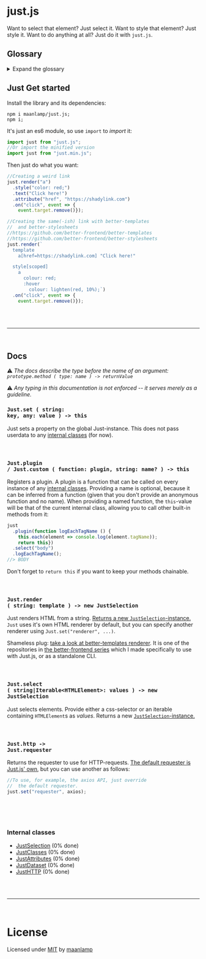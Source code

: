 # just.js
Want to select that element? Just select it. Want to style that element? Just style it. Want to do anything at all? Just do it with `just.js`.

## Glossary
<details>
	<summary>Expand the glossary</summary>

- [just.js](#justjs)
	- [Glossary](#glossary)
	- [Just Get started](#just-get-started)
	- [Docs](#docs)
		- [<code>Just.set ( string: key, any: value ) -> this</code>](#codejustset--string-key-any-value----thiscode)
		- [<code>Just.plugin / Just.custom ( function: plugin, string: name? ) -> this</code>](#codejustplugin--justcustom--function-plugin-string-name----thiscode)
		- [<code>Just.render ( string: template ) -> new JustSelection</code>](#codejustrender--string-template----new-justselectioncode)
		- [<code>Just.select ( string|Iterable\<HTMLElement\>: values ) -> new JustSelection</code>](#codejustselect--stringiterablehtmlelement-values----new-justselectioncode)
		- [<code>Just.http -> Just.requester</code>](#codejusthttp---justrequestercode)
		- [Internal classes](#internal-classes)
- [License](#license)

</details>

## Just Get started
Install the library and its dependencies:
```shell
npm i maanlamp/just.js;
npm i;
```

It's just an es6 module, so use `import` to _import_ it:
```js
import just from "just.js";
//Or import the minified version
import just from "just.min.js";
```
Then just do what you want:
```js
//Creating a weird link
just.render("a")
  .style("color: red;")
  .text("Click here!")
  .attribute("href", "https://shadylink.com")
  .on("click", event => {
    event.target.remove()});

//Creating the same(-ish) link with better-templates
//  and better-stylesheets
//https://github.com/better-frontend/better-templates
//https://github.com/better-frontend/better-stylesheets
just.render(`
  template
    a[href=https://shadylink.com] "Click here!"

  style[scoped]
    a
      colour: red;
      :hover
        colour: lighten(red, 10%);`)
  .on("click", event => {
    event.target.remove()});
```
<br/>
<br/>

---
<br/>

## Docs
⚠️ _The docs describe the type before the name of an argument:<br/>`prototype.method ( type: name ) -> returnValue`_

⚠️ _Any typing in this documentation is not enforced -- it serves merely as a guideline._

### <code>Just.set ( string: key, any: value ) -> this</code>
Just sets a property on the global Just-instance. This does not pass userdata to any [internal classes](#internal-classes) (for now).
<br/>
<br/>
<br/>

### <code>Just.plugin / Just.custom ( function: plugin, string: name? ) -> this</code>
Registers a plugin. A plugin is a function that can be called on every instance of any [internal classes](#internal-classes). Providing a name is optional, because it can be inferred from a function (given that you don't provide an anonymous function and no name). When providing a named function, the `this`-value will be that of the current internal class, allowing you to call other built-in methods from it:
```js
just
  .plugin(function logEachTagName () {
    this.each(element => console.log(element.tagName));
    return this})
  .select("body")
  .logEachTagName();
//> BODY
```

Don't forget to `return this` if you want to keep your methods chainable.
<br/>
<br/>
<br/>

### <code>Just.render ( string: template ) -> new JustSelection</code>
Just renders HTML from a string. [Returns a new `JustSelection`-instance.](docs/JustSelection.md) `Just` uses it's own HTML renderer by default, but you can specify another renderer using `Just.set("renderer", ...)`.

Shameless plug: [take a look at better-templates renderer](https://github.com/better-frontend/better-templates). It is one of the repositories in [the better-frontend series](https://github.com/better-frontend) which I made specifically to use with Just.js, or as a standalone CLI.
<br/>
<br/>
<br/>

### <code>Just.select ( string|Iterable\<HTMLElement\>: values ) -> new JustSelection</code>
Just selects elements. Provide either a css-selector or an iterable containing `HTMLElement`s as _values_. Returns a new [`JustSelection`-instance.](docs/JustSelection.md)
<br/>
<br/>
<br/>

### <code>Just.http -> Just.requester</code>
Returns the requester to use for HTTP-requests. [The default requester is Just.js' own](docs/JustHTTP.md), but you can use another as follows:
```js
//To use, for example, the axios API, just override
//  the default requester.
just.set("requester", axios);
```
<br/>
<br/>
<br/>

### Internal classes
- [JustSelection](docs/JustSelection.md) (0% done)
- [JustClasses](docs/JustClasses.md) (0% done)
- [JustAttributes](docs/JustAttributes.md) (0% done)
- [JustDataset](docs/JustDataset.md) (0% done)
- [JustHTTP](docs/JustHTTP.md) (0% done)

<br/>
<br/>

---
<br/>

# License
Licensed under [MIT](LICENSE) by [maanlamp](https://github.com/maanlamp)